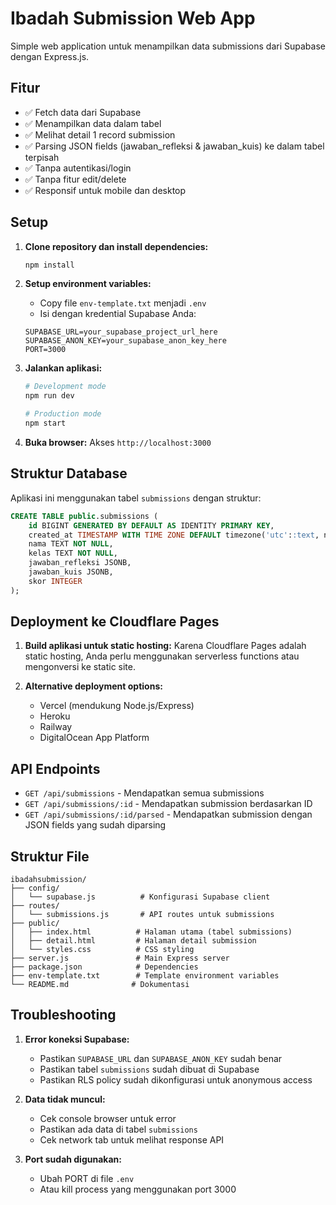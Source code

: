 # Ibadah Submission Web App

Simple web application untuk menampilkan data submissions dari Supabase dengan Express.js.

## Fitur

- ✅ Fetch data dari Supabase
- ✅ Menampilkan data dalam tabel
- ✅ Melihat detail 1 record submission
- ✅ Parsing JSON fields (jawaban_refleksi & jawaban_kuis) ke dalam tabel terpisah
- ✅ Tanpa autentikasi/login
- ✅ Tanpa fitur edit/delete
- ✅ Responsif untuk mobile dan desktop

## Setup

1. **Clone repository dan install dependencies:**
   ```bash
   npm install
   ```

2. **Setup environment variables:**
   - Copy file `env-template.txt` menjadi `.env`
   - Isi dengan kredential Supabase Anda:
   ```
   SUPABASE_URL=your_supabase_project_url_here
   SUPABASE_ANON_KEY=your_supabase_anon_key_here
   PORT=3000
   ```

3. **Jalankan aplikasi:**
   ```bash
   # Development mode
   npm run dev

   # Production mode
   npm start
   ```

4. **Buka browser:**
   Akses `http://localhost:3000`

## Struktur Database

Aplikasi ini menggunakan tabel `submissions` dengan struktur:

```sql
CREATE TABLE public.submissions (
    id BIGINT GENERATED BY DEFAULT AS IDENTITY PRIMARY KEY,
    created_at TIMESTAMP WITH TIME ZONE DEFAULT timezone('utc'::text, now()) NOT NULL,
    nama TEXT NOT NULL,
    kelas TEXT NOT NULL,
    jawaban_refleksi JSONB,
    jawaban_kuis JSONB,
    skor INTEGER
);
```

## Deployment ke Cloudflare Pages

1. **Build aplikasi untuk static hosting:**
   Karena Cloudflare Pages adalah static hosting, Anda perlu menggunakan serverless functions atau mengonversi ke static site.

2. **Alternative deployment options:**
   - Vercel (mendukung Node.js/Express)
   - Heroku
   - Railway
   - DigitalOcean App Platform

## API Endpoints

- `GET /api/submissions` - Mendapatkan semua submissions
- `GET /api/submissions/:id` - Mendapatkan submission berdasarkan ID
- `GET /api/submissions/:id/parsed` - Mendapatkan submission dengan JSON fields yang sudah diparsing

## Struktur File

```
ibadahsubmission/
├── config/
│   └── supabase.js          # Konfigurasi Supabase client
├── routes/
│   └── submissions.js       # API routes untuk submissions
├── public/
│   ├── index.html          # Halaman utama (tabel submissions)
│   ├── detail.html         # Halaman detail submission
│   └── styles.css          # CSS styling
├── server.js               # Main Express server
├── package.json            # Dependencies
├── env-template.txt        # Template environment variables
└── README.md              # Dokumentasi
```

## Troubleshooting

1. **Error koneksi Supabase:**
   - Pastikan `SUPABASE_URL` dan `SUPABASE_ANON_KEY` sudah benar
   - Pastikan tabel `submissions` sudah dibuat di Supabase
   - Pastikan RLS policy sudah dikonfigurasi untuk anonymous access

2. **Data tidak muncul:**
   - Cek console browser untuk error
   - Pastikan ada data di tabel `submissions`
   - Cek network tab untuk melihat response API

3. **Port sudah digunakan:**
   - Ubah PORT di file `.env`
   - Atau kill process yang menggunakan port 3000